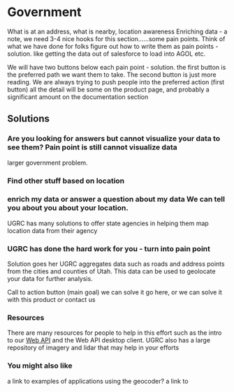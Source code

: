 # Government

What is at an address, what is nearby, location awareness
Enriching data - 
a note, we need 3-4 nice hooks for this section......some pain points.  Think of what we have done for folks figure out how to write them as pain points - solution.  like getting the data out of salesforce to load into AGOL etc.

We will have two buttons below each pain point - solution. the first button is the preferred path we want them to take.  The second button is just more reading.  We are always trying to push people into the preferred action (first button)  all the detail will be some on the product page, and probably a significant amount on the documentation section

## Solutions

### Are you looking for answers but cannot visualize your data to see them? Pain point is still cannot visualize data
larger government problem.

### Find other stuff based on location 

### enrich my data or answer a question about my data  We can tell you about you about your location.



UGRC has many solutions to offer state agencies in helping them map location data from their agency

### UGRC has done the hard work for you - turn into pain point

 Solution goes her  UGRC aggregates data such as roads and address points from the cities and counties of Utah. This data can be used to geolocate your data for further analysis. 

 Call to action button (main goal)  we can solve it go here, or we can solve it with this product or contact us
### Resources

There are many resources for people to help in this effort such as the intro to our [Web API](/api.md) and the Web API desktop client. UGRC also has a large repository of imagery and lidar that may help in your efforts


### You might also like

a link to examples of applications using the geocoder?
a link to


